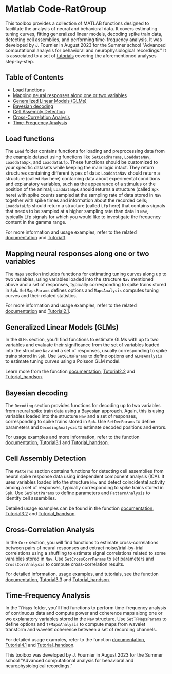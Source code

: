 # Matlab Code-RatGroup
This toolbox provides a collection of MATLAB functions designed to facilitate the analysis of neural and behavioral data. It covers estimating tuning curves, fitting generalized linear models, decoding spike train data, detecting cell assemblies, and performing time-frequency analysis. It was developed by J. Fournier in August 2023 for the Summer school "Advanced computational analysis for behavioral and neurophysiological recordings."
It is associated to a set of [tutorials](#Tutorials) covering the aforementioned analyses step-by-step.

## Table of Contents
- [Load functions](#load-functions)
- [Mapping neural responses along one or two variables](#mapping-neural-responses-along-one-or-two-variables)
- [Generalized Linear Models (GLMs)](#generalized-linear-models-glms)
- [Bayesian decoding](#bayesian-decoding)
- [Cell Assembly Detection](#cell-assembly-detection)
- [Cross-Correlation Analysis](#cross-correlation-analysis)
- [Time-Frequency Analysis](#time-frequency-analysis)

## Load functions

The `Load` folder contains functions for loading and preprocessing data from the [example dataset](../Data) using functions like `SetLoadParams`, `LoaddataNav`, `LoaddataSpk`, and `LoaddataLfp`. These functions should be customized to your specific datasets while keeping the main logic intact. They return structures containing different types of data: `LoaddataNav` should return a structure (called `Nav` here) containing data about experimental conditions and explanatory variables, such as the appearance of a stimulus or the position of the animal; `LoaddataSpk` should returns a structure (called `Spk` here) with spike counts sampled at the sampling rate of data stored in `Nav` together with spike times and information about the recorded cells; `LoaddataLfp` should return a structure (called `Lfp` here) that contains signals that needs to be sampled at a higher sampling rate than data in `Nav`, typically Lfp signals for which you would like to investigate the frequency content in the gamma range.

For more information and usage examples, refer to the related [documentation](/Code/Load) and [Tutorial1](../Tutorials).

## Mapping neural responses along one or two variables

The `Maps` section includes functions for estimating tuning curves along up to two variables, using variables loaded into the structure `Nav` mentioned above and a set of responses, typically corresponding to spike trains stored in `Spk`. `SetMapsParams` defines options and `MapsAnalysis` computes tuning curves and their related statistics.

For more information and usage examples, refer to the related [documentation](/Code/Maps) and [Tutorial2.1](../Tutorials).

## Generalized Linear Models (GLMs)

In the `GLMs` section, you'll find functions to estimate GLMs with up to two variables and evaluate their significance from the set of variables loaded into the structure `Nav` and a set of responses, usually corresponding to spike trains stored in `Spk`. Use `SetGLMsParams` to define options and `GLMsAnalysis` to estimate tuning curves using a Poisson GLM model.

Learn more from the function [documentation](/Code/GLMs), [Tutorial2.2](../Tutorials) and [Tutorial_handson](../Tutorials).

## Bayesian decoding

The `Decoding` section provides functions for decoding up to two variables from neural spike train data using a Bayesian approach. Again, this is using variables loaded into the structure `Nav` and a set of responses, corresponding to spike trains stored in `Spk`. Use `SetDecParams` to define parameters and `DecodingAnalysis` to estimate decoded positions and errors.

For usage examples and more information, refer to the function [documentation](/Code/Decding), [Tutorial3.1](../Tutorials) and [Tutorial_handson](../Tutorials).

## Cell Assembly Detection

The `Patterns` section contains functions for detecting cell assemblies from neural spike response data using independent component analysis (ICA). It uses variables loaded into the structure `Nav` and detect coincidental activity among a set of responses, typically corresponding to spike trains stored in `Spk`. Use `SetPattParams` to define parameters and `PatternAnalysis` to identify cell assemblies.

Detailed usage examples can be found in the function [documentation](/Code/Patterns), [Tutorial3.2](../Tutorials) and [Tutorial_handson](../Tutorials).

## Cross-Correlation Analysis

In the `Corr` section, you will find functions to estimate cross-correlations between pairs of neural responses and extract noise/trial-by-trial correlations using a shuffling to estimate signal correlations related to some varaibles stored in `Nav`. Use `SetCrossCorrParams` to set parameters and `CrossCorrAnalysis` to compute cross-correlation results.

For detailed information, usage examples, and tutorials, see the function [documentation](/Code/Corr), [Tutorial3.3](../Tutorials) and [Tutorial_handson](../Tutorials).

## Time-Frequency Analysis

In the `TFMaps` folder, you'll find functions to perform time-frequency analysis of continuous data and compute power and coherence maps along one or wo explanatory variables stored in the `Nav` structure. Use `SetTFMapsParams` to define options and `TFMapsAnalysis` to compute maps from wavelet transform and wavelet coherence between a set of recording channels. 

For detailed usage examples, refer to the function [documentation](/Code/TFMaps), [Tutorial4.1](../Tutorials) and [Tutorial_handson](../Tutorials).

This toolbox was developed by J. Fournier in August 2023 for the Summer school "Advanced computational analysis for behavioral and neurophysiological recordings."


